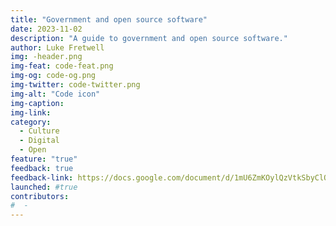 ```yaml
---
title: "Government and open source software"
date: 2023-11-02
description: "A guide to government and open source software."
author: Luke Fretwell
img: -header.png
img-feat: code-feat.png
img-og: code-og.png
img-twitter: code-twitter.png
img-alt: "Code icon"
img-caption: 
img-link: 
category:
  - Culture
  - Digital
  - Open
feature: "true"
feedback: true
feedback-link: https://docs.google.com/document/d/1mU6ZmKOylQzVtkSbyClQA0SbKiQu7DnOqzL9y363XG4/edit?usp=sharing
launched: #true
contributors:
#  - 
---
```

